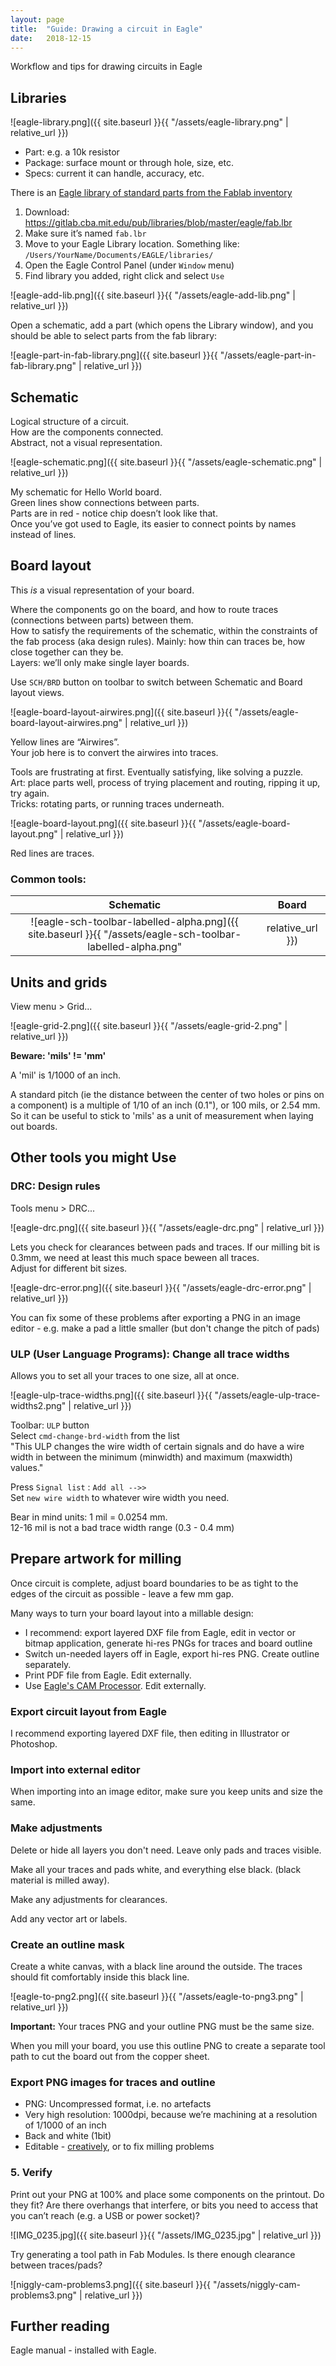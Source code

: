 ```yaml
---
layout: page
title:  "Guide: Drawing a circuit in Eagle"
date:   2018-12-15
---
```


Workflow and tips for drawing circuits in Eagle

<!--more-->


## Libraries

![eagle-library.png]({{ site.baseurl }}{{ "/assets/eagle-library.png" | relative_url }})

* Part: e.g. a 10k resistor
* Package: surface mount or through hole, size, etc.
* Specs: current it can handle, accuracy, etc.


There is an [Eagle library of standard parts from the Fablab inventory](https://gitlab.cba.mit.edu/pub/libraries/tree/master/eagle)

1. Download: <https://gitlab.cba.mit.edu/pub/libraries/blob/master/eagle/fab.lbr>
2. Make sure it’s named `fab.lbr`
3. Move to your Eagle Library location. Something like: `/Users/YourName/Documents/EAGLE/libraries/`
4. Open the Eagle Control Panel (under `Window` menu)
5. Find library you added, right click and select `Use`

![eagle-add-lib.png]({{ site.baseurl }}{{ "/assets/eagle-add-lib.png" | relative_url }})


Open a schematic, add a part (which opens the Library window), and you should be able to select parts from the fab library:

![eagle-part-in-fab-library.png]({{ site.baseurl }}{{ "/assets/eagle-part-in-fab-library.png" | relative_url }})


## Schematic
Logical structure of a circuit.  
How are the components connected.  
Abstract, not a visual representation.

![eagle-schematic.png]({{ site.baseurl }}{{ "/assets/eagle-schematic.png" | relative_url }})

My schematic for Hello World board.  
Green lines show connections between parts.  
Parts are in red - notice chip doesn’t look like that.   
Once you’ve got used to Eagle, its easier to connect points by names instead of lines.


## Board layout

This *is* a visual representation of your board.

Where the components go on the board, and how to route traces (connections between parts) between them.  
How to satisfy the requirements of the schematic, within the constraints of the fab process (aka design rules). Mainly: how thin can traces be, how close together can they be.  
Layers: we’ll only make single layer boards.

Use `SCH/BRD` button on toolbar to switch between Schematic and Board layout views.


![eagle-board-layout-airwires.png]({{ site.baseurl }}{{ "/assets/eagle-board-layout-airwires.png" | relative_url }})

Yellow lines are “Airwires”.   
Your job here is to convert the airwires into traces. 

Tools are frustrating at first. Eventually satisfying, like solving a puzzle.  
Art: place parts well, process of trying placement and routing, ripping it up, try again.  
Tricks: rotating parts, or running traces underneath.


![eagle-board-layout.png]({{ site.baseurl }}{{ "/assets/eagle-board-layout.png" | relative_url }})


Red lines are traces.

<!-- 
### Common tools

![eagle-brd-toolbar-labelled-alpha.png]({{ site.baseurl }}{{ "/assets/eagle-brd-toolbar-labelled-alpha.png" | relative_url }})

 -->

### Common tools:

| Schematic | Board |
| :-------: | :---: |
|     ![eagle-sch-toolbar-labelled-alpha.png]({{ site.baseurl }}{{ "/assets/eagle-sch-toolbar-labelled-alpha.png" | relative_url }})     |   ![eagle-brd-toolbar-labelled-alpha.png]({{ site.baseurl }}{{ "/assets/eagle-brd-toolbar-labelled-alpha.png" | relative_url }})   |



## Units and grids

View menu > Grid...

<!-- ![eagle-units.png]({{ site.baseurl }}{{ "/assets/eagle-units.png" | relative_url }}) -->

![eagle-grid-2.png]({{ site.baseurl }}{{ "/assets/eagle-grid-2.png" | relative_url }})

**Beware: 'mils' != 'mm'**

A 'mil' is 1/1000 of an inch.

A standard pitch (ie the distance between the center of two holes or pins on a component) is a multiple of 1/10 of an inch (0.1"), or 100 mils, or 2.54 mm. So it can be useful to stick to 'mils' as a unit of measurement when laying out boards.

## Other tools you might Use

### DRC: Design rules

Tools menu > DRC...

![eagle-drc.png]({{ site.baseurl }}{{ "/assets/eagle-drc.png" | relative_url }})

Lets you check for clearances between pads and traces. If our milling bit is 0.3mm, we need at least this much space beween all traces.  
Adjust for different bit sizes. 

![eagle-drc-error.png]({{ site.baseurl }}{{ "/assets/eagle-drc-error.png" | relative_url }})

You can fix some of these problems after exporting a PNG in an image editor - e.g. make a pad a little smaller (but don't change the pitch of pads)



### ULP (User Language Programs): Change all trace widths

Allows you to set all your traces to one size, all at once.

![eagle-ulp-trace-widths.png]({{ site.baseurl }}{{ "/assets/eagle-ulp-trace-widths2.png" | relative_url }})

Toolbar: `ULP` button  
Select `cmd-change-brd-width` from the list   
"This ULP changes the wire width of certain signals and do have a wire width in between the minimum (minwidth) and maximum (maxwidth) values."

Press `Signal list` : `Add all -->>`  
Set `new wire width` to whatever wire width you need.

Bear in mind units: 1 mil = 0.0254 mm.  
12-16 mil is not a bad trace width range (0.3 - 0.4 mm)


## Prepare artwork for milling

Once circuit is complete, adjust board boundaries to be as tight to the edges of the circuit as possible - leave a few mm gap.

Many ways to turn your board layout into a millable design:

* I recommend: export layered DXF file from Eagle, edit in vector or bitmap application, generate hi-res PNGs for traces and board outline
* Switch un-needed layers off in Eagle, export hi-res PNG. Create outline separately.
* Print PDF file from Eagle. Edit externally.
* Use [Eagle's CAM Processor](http://fab.academany.org/2018/labs/fablabbrighton/students/paul-nichols/06_electronicsdesign.html). Edit externally.



### Export circuit layout from Eagle


I recommend exporting layered DXF file, then editing in Illustrator or Photoshop.

### Import into external editor

When importing into an image editor, make sure you keep units and size the same.

### Make adjustments

Delete or hide all layers you don't need. Leave only pads and traces visible.

Make all your traces and pads white, and everything else black. (black material is milled away).

Make any adjustments for clearances.

Add any vector art or labels.


### Create an outline mask

Create a white canvas, with a black line around the outside. The traces should fit comfortably inside this black line.

![eagle-to-png2.png]({{ site.baseurl }}{{ "/assets/eagle-to-png3.png" | relative_url }})

**Important:** Your traces PNG and your outline PNG must be the same size. 

When you mill your board, you use this outline PNG to create a separate tool path to cut the board out from the copper sheet.


### Export PNG images for traces and outline

* PNG: Uncompressed format, i.e. no artefacts
* Very high resolution: 1000dpi, because we’re machining at a resolution of 1/1000 of an inch
* Back and white (1bit)
* Editable - [creatively](http://fab.cba.mit.edu/classes/863.15/section.CBA/people/Schaad/week6-electronics-design.html), or to fix milling problems


### 5. Verify

Print out your PNG at 100% and place some components on the printout. 
Do they fit?
Are there overhangs that interfere, or bits you need to access that you can’t reach (e.g. a USB or power socket)? 

![IMG_0235.jpg]({{ site.baseurl }}{{ "/assets/IMG_0235.jpg" | relative_url }})

Try generating a tool path in Fab Modules. Is there enough clearance between traces/pads?

![niggly-cam-problems3.png]({{ site.baseurl }}{{ "/assets/niggly-cam-problems3.png" | relative_url }})



## Further reading

Eagle manual - installed with Eagle.
